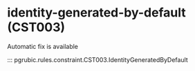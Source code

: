 # identity-generated-by-default (CST003)

Automatic fix is available

::: pgrubic.rules.constraint.CST003.IdentityGeneratedByDefault

